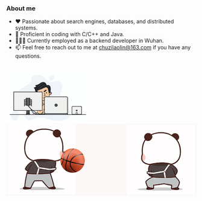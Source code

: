 <!--
**chuzilaolin/chuzilaolin** is a ✨ _special_ ✨ repository because its `README.md` (this file) appears on your GitHub profile.

Here are some ideas to get you started:

- 🔭 I’m currently working on ...
- 🌱 I’m currently learning ...
- 👯 I’m looking to collaborate on ...
- 🤔 I’m looking for help with ...
- 💬 Ask me about ...
- 📫 How to reach me: ...
- 😄 Pronouns: ...
- ⚡ Fun fact: ...
-->
### About me

- ♥️ Passionate about search engines, databases, and distributed systems.
- 🔨 Proficient in coding with C/C++ and Java.
- 👨🏻‍💻 Currently employed as a backend developer in Wuhan.
- 📫  Feel free to reach out to me at chuzilaolin@163.com if you have any questions.
<br/>

<div>
  <!-- 
  <img src="https://github-readme-stats.vercel.app/api?username=chuzilaolin&count_private=true&theme=dark&show_icons=true" />
  &nbsp;&nbsp;&nbsp;&nbsp;&nbsp;&nbsp;&nbsp;&nbsp;&nbsp;&nbsp;&nbsp;&nbsp;&nbsp;&nbsp;&nbsp;&nbsp;&nbsp;&nbsp; 
   -->
  <img src="img/programmer.gif" style="margin-right: 20px;" />
  <img src="img/basketball.gif" style="margin-right: 20px;" />
</div>



